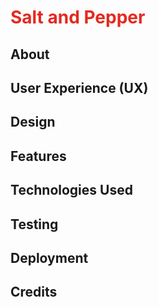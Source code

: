 <style>
    H1{color:#E4291F !important; align="center";}
</style>


# Salt and Pepper

## About

## User Experience (UX)

## Design

## Features

## Technologies Used

## Testing

## Deployment

## Credits


